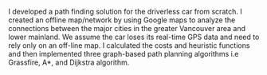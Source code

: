 I developed a path finding solution for the driverless car from scratch. I created an offline map/network by using Google maps to analyze the connections between the major cities in the greater Vancouver area and
lower mainland. We assume the car loses its real-time GPS data and need to rely only on an off-line map. I calculated the costs and heuristic functions and then implemented three graph-based path planning algorithms i.e Grassfire, A*, and Dijkstra algorithm.
